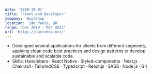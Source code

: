 ```yaml
---
date: '2019-12-01'
title: 'Front-end Developer'
company: 'DustShop'
location: 'São Paulo, BR'
range: 'Dez 2019 - Mar 2022'
url: 'https://dustshop.net/'
---
```


- Developed several applications for clients from different segments, applying clean code best practices and design patterns to develop sustainable and scalable code.
- Skills: Handlebars · React Native · Styled-components · Next.js · ChakraUI · TailwindCSS · TypeScript · React.js · SASS · Node.js · Git
